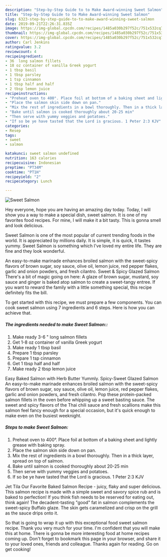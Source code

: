 ```yaml
---
description: "Step-by-Step Guide to to Make Award-winning Sweet Salmon"
title: "Step-by-Step Guide to to Make Award-winning Sweet Salmon"
slug: 6323-step-by-step-guide-to-to-make-award-winning-sweet-salmon
date: 2019-09-21T22:26:31.835Z
image: https://img-global.cpcdn.com/recipes/1485a030b297f52c/751x532cq70/sweet-salmon-recipe-main-photo.jpg
thumbnail: https://img-global.cpcdn.com/recipes/1485a030b297f52c/751x532cq70/sweet-salmon-recipe-main-photo.jpg
cover: https://img-global.cpcdn.com/recipes/1485a030b297f52c/751x532cq70/sweet-salmon-recipe-main-photo.jpg
author: Carl Jenkins
ratingvalue: 3.2
reviewcount: 4
recipeingredient:
- 36  long salmon fillets
- 18 oz container of vanilla Greek yogurt
- 1 tbsp basil
- 1 tbsp parsley
- 1 tsp cinnamon
- 1 tbsp half and half
- 2 tbsp lemon juice
recipeinstructions:
- "Preheat oven to 400°. Place foil at bottom of a baking sheet and lightly grease with baking spray."
- "Place the salmon skin side down on pan."
- "Mix the rest of ingredients in a bowl thoroughly. Then in a thick layer, spread on top of salmon."
- "Bake until salmon is cooked thoroughly about 20-25 min"
- "Then serve with yummy veggies and potatoes."
- "If so be ye have tasted that the Lord is gracious. 1 Peter 2:3 KJV"
categories:
- Resep
tags:
- sweet
- salmon

katakunci: sweet salmon undefined
nutrition: 163 calories
recipecuisine: Indonesian
preptime: "PT34M"
cooktime: "PT1H"
recipeyield: "2"
recipecategory: Lunch

---
```



![Sweet Salmon](https://img-global.cpcdn.com/recipes/1485a030b297f52c/751x532cq70/sweet-salmon-recipe-main-photo.jpg)

Hey everyone, hope you are having an amazing day today. Today, I will show you a way to make a special dish, sweet salmon. It is one of my favorites food recipes. For mine, I will make it a bit tasty. This is gonna smell and look delicious.

Sweet Salmon is one of the most popular of current trending foods in the world. It is appreciated by millions daily. It is simple, it is quick, it tastes yummy. Sweet Salmon is something which I've loved my entire life. They are fine and they look wonderful.

An easy-to-make marinade enhances broiled salmon with the sweet-spicy flavors of brown sugar, soy sauce, olive oil, lemon juice, red pepper flakes, garlic and onion powders, and fresh cilantro. Sweet &amp; Spicy Glazed Salmon There&#39;s a bit of magic going on here: A glaze of brown sugar, mustard, soy sauce and ginger is baked atop salmon to create a sweet-tangy entree. If you want to reward the family with a little something special, this recipe definitely fits the bill.


To get started with this recipe, we must prepare a few components. You can cook sweet salmon using 7 ingredients and 6 steps. Here is how you can achieve that.

##### The ingredients needed to make Sweet Salmon::

1. Make ready 3-6 &#34; long salmon fillets
1. Get 1-8 oz container of vanilla Greek yogurt
1. Make ready 1 tbsp basil
1. Prepare 1 tbsp parsley
1. Prepare 1 tsp cinnamon
1. Get 1 tbsp half and half
1. Make ready 2 tbsp lemon juice


Easy Baked Salmon with Herb Butter Yummly. Spicy-Sweet Glazed Salmon An easy-to-make marinade enhances broiled salmon with the sweet-spicy flavors of brown sugar, soy sauce, olive oil, lemon juice, red pepper flakes, garlic and onion powders, and fresh cilantro. Pop these protein-packed salmon fillets in the oven before whipping up a sweet basting sauce. The sweet and spicy flavors of the Thai chili sauce and fresh scallions make this salmon feel fancy enough for a special occasion, but it&#39;s quick enough to make even on the busiest weeknight. 

##### Steps to make Sweet Salmon:

1. Preheat oven to 400°. Place foil at bottom of a baking sheet and lightly grease with baking spray.
1. Place the salmon skin side down on pan.
1. Mix the rest of ingredients in a bowl thoroughly. Then in a thick layer, spread on top of salmon.
1. Bake until salmon is cooked thoroughly about 20-25 min
1. Then serve with yummy veggies and potatoes.
1. If so be ye have tasted that the Lord is gracious.
1 Peter 2:3 KJV


Jet Tila Our Favorite Baked Salmon Recipe - juicy, flaky and super delicious. This salmon recipe is made with a simple sweet and savory spice rub and is baked to perfection! If you think fish needs to be reserved for eating out, think again! The decadent-tasting &#34;good&#34; fat in salmon complements the sweet-spicy Buffalo glaze. The skin gets caramelized and crisp on the grill as the sauce drips onto it. 

So that is going to wrap it up with this exceptional food sweet salmon recipe. Thank you very much for your time. I'm confident that you will make this at home. There is gonna be more interesting food at home recipes coming up. Don't forget to bookmark this page in your browser, and share it to your loved ones, friends and colleague. Thanks again for reading. Go on get cooking!
